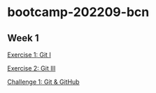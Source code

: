 # bootcamp-202209-bcn

## Week 1

[Exercise 1: Git I](/week1/exercises/exercise-git-basics-1)

[Exercise 2: Git III](/week1/exercises/exercise-git-basics-3)

[Challenge 1: Git & GitHub](/week1/challenges/challenge1/)
